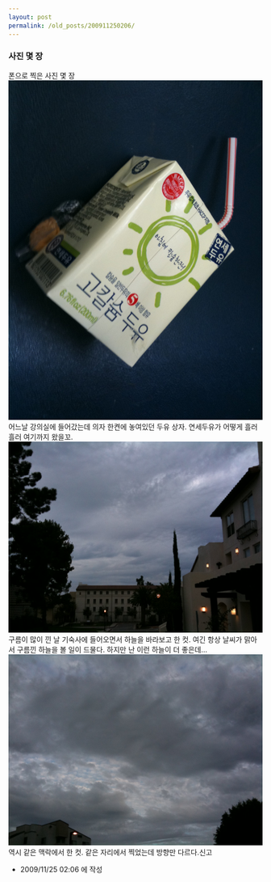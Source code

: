 ```yaml
---
layout: post
permalink: /old_posts/200911250206/
---
```


### 사진 몇 장


폰으로 찍은 사진 몇 장![c0003499_4b0c114be9204.jpg](200911250206/c0003499_4b0c114be9204.jpg)어느날 강의실에 들어갔는데 의자 한켠에 놓여있던 두유 상자. 연세두유가 어떻게 흘러흘러 여기까지 왔을꼬.![c0003499_4b0c11601be19.jpg](200911250206/c0003499_4b0c11601be19.jpg)구름이 많이 낀 날 기숙사에 들어오면서 하늘을 바라보고 한 컷. 여긴 항상 날씨가 맑아서 구름낀 하늘을 볼 일이 드물다. 하지만 난 이런 하늘이 더 좋은데...![c0003499_4b0c115469c33.jpg](200911250206/c0003499_4b0c115469c33.jpg)역시 같은 맥락에서 한 컷. 같은 자리에서 찍었는데 방향만 다르다.신고


- 2009/11/25 02:06 에 작성